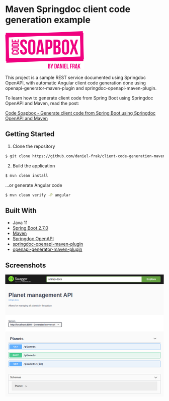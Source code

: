 # Maven Springdoc client code generation example

![Code Soapbox logo](readme-images/logo.png)

This project is a sample REST service documented using Springdoc OpenAPI, with automatic Angular client code generation
done using openapi-generator-maven-plugin and springdoc-openapi-maven-plugin.

To learn how to generate client code from Spring Boot using Springdoc OpenAPI and Maven, read the post:

[Code Soapbox - Generate client code from Spring Boot using Springdoc OpenAPI and Maven](https://codesoapbox.dev/generate-client-code-from-spring-boot-using-springdoc-openapi-and-maven/)

## Getting Started

1. Clone the repository

```bash
$ git clone https://github.com/daniel-frak/client-code-generation-maven-springdoc
```

2. Build the application

```bash
$ mvn clean install
```

...or generate Angular code

```bash
$ mvn clean verify -P angular
```

## Built With

* Java 11
* [Spring Boot 2.7.0](https://start.spring.io/)
* [Maven](https://maven.apache.org/)
* [Springdoc OpenAPI](https://github.com/springdoc/springdoc-openapi/)
* [springdoc-openapi-maven-plugin](https://github.com/springdoc/springdoc-openapi-maven-plugin)
* [openapi-generator-maven-plugin](https://github.com/OpenAPITools/openapi-generator/tree/master/modules/openapi-generator-maven-plugin/)

## Screenshots

![Swagger UI documentation](readme-images/screenshot.png)